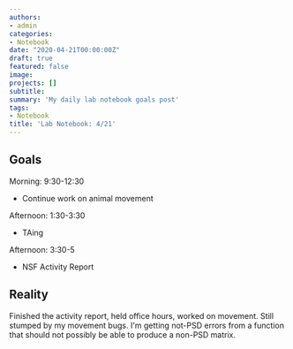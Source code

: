 ```yaml
---
authors:
- admin
categories:
- Notebook
date: "2020-04-21T00:00:00Z"
draft: true
featured: false
image:
projects: []
subtitle: 
summary: 'My daily lab notebook goals post'
tags:
- Notebook
title: 'Lab Notebook: 4/21'
---
```


## Goals ##
Morning: 9:30-12:30
-  Continue work on animal movement

Afternoon: 1:30-3:30
- TAing

Afternoon: 3:30-5
- NSF Activity Report


## Reality ##

Finished the activity report, held office hours, worked on movement. Still stumped by my movement bugs. I'm getting not-PSD errors from a function that should not possibly be able to produce a non-PSD matrix.